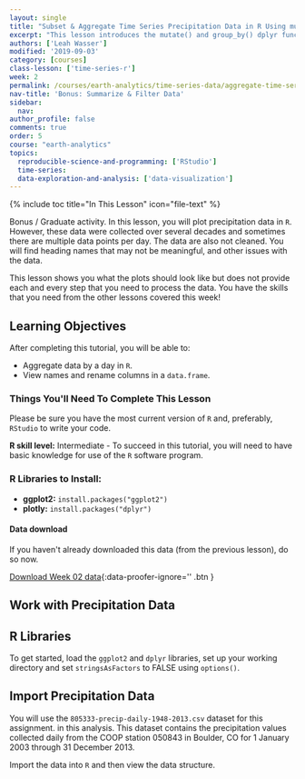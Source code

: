 ```yaml
---
layout: single
title: "Subset & Aggregate Time Series Precipitation Data in R Using mutate(), group_by() and summarise()"
excerpt: "This lesson introduces the mutate() and group_by() dplyr functions - which allow you to aggregate or summarize time series data by a particular field - in this case you will aggregate data by day to get daily precipitation totals for Boulder during the 2013 floods."
authors: ['Leah Wasser']
modified: '2019-09-03'
category: [courses]
class-lesson: ['time-series-r']
week: 2
permalink: /courses/earth-analytics/time-series-data/aggregate-time-series-data-r/
nav-title: 'Bonus: Summarize & Filter Data'
sidebar:
  nav:
author_profile: false
comments: true
order: 5
course: "earth-analytics"
topics:
  reproducible-science-and-programming: ['RStudio']
  time-series:
  data-exploration-and-analysis: ['data-visualization']
---
```


{% include toc title="In This Lesson" icon="file-text" %}



Bonus / Graduate activity. In this lesson, you will plot precipitation data in `R`.
However, these data were collected over several decades and sometimes there are
multiple data points per day. The data are also not cleaned. You will find
heading names that may not be meaningful, and other issues with the data.

This lesson shows you what the plots should look like but does not
provide each and every step that you need to process the data.
You have the skills that you need from the other lessons
covered this week!

<div class='notice--success' markdown="1">

## <i class="fa fa-graduation-cap" aria-hidden="true"></i> Learning Objectives

After completing this tutorial, you will be able to:

* Aggregate data by a day in `R`.
* View names and rename columns in a `data.frame`.

### Things You'll Need To Complete This Lesson

Please be sure you have the most current version of `R` and, preferably,
`RStudio` to write your code.

 **R skill level:** Intermediate - To succeed in this tutorial, you will need to
have basic knowledge for use of the `R` software program.

### R Libraries to Install:

* **ggplot2:** `install.packages("ggplot2")`
* **plotly:** `install.packages("dplyr")`

#### Data download

If you haven't already downloaded this data (from the previous lesson), do so now.

[<i class="fa fa-download" aria-hidden="true"></i> Download Week 02 data](https://ndownloader.figshare.com/files/7426738){:data-proofer-ignore='' .btn }

</div>


## Work with Precipitation Data

## R Libraries

To get started, load the `ggplot2` and `dplyr` libraries, set up your working
directory and set `stringsAsFactors` to FALSE using `options()`.







## Import Precipitation Data

You will use the `805333-precip-daily-1948-2013.csv` dataset for this assignment.
in this analysis. This dataset contains the precipitation values collected daily
from the COOP station 050843 in Boulder, CO for 1 January 2003 through 31 December 2013.

Import the data into `R` and then view the data structure.

























